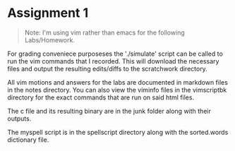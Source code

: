 # Assignment 1

>Note: I'm using vim rather than emacs for the following Labs/Homework.

For grading conveniece purposeses the './simulate' script can be called to run the vim commands that I recorded. 
This will download the necessary files and output the resulting edits/diffs to the scratchwork directory.

All vim motions and answers for the labs are documented in markdown files in the notes directory.
You can also view the viminfo files in the vimscriptbk directory for the exact commands that are run on said html files.

The c file and its resulting binary are in the junk folder along with their outputs.

The myspell script is in the spellscript directory along with the sorted.words dictionary file.
